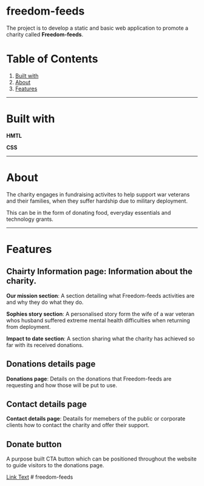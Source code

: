 ﻿# freedom-feeds
The project is to develop a static and basic web application to promote a charity called **Freedom-feeds**. 

# Table of Contents
1. [Built with](*Builtwith)
2. [About](#about)
3. [Features](#features)

---

# Built with
**HMTL**

**CSS**

---

# About
The charity engages in fundraising activites to help support war veterans and their families, when they suffer hardship due to military deployment.

This can be in the form of donating food, everyday essentials and technology grants.

---

# Features

## Chairty Information page: Information about the charity.
**Our mission section**: A section detailing what Freedom-feeds activities are and why they do what they do.

**Sophies story section**: A personalised story form the wife of a war veteran whos husband suffered extreme mental health difficulties when returning from deployment.

**Impact to date section**: A section sharing what the charity has achieved so far with its received donations.

## Donations details page
**Donations page**: Details on the donations that Freedom-feeds are requesting and how those will be put to use.

## Contact details page
**Contact details page**: Deatails for memebers of the public or corporate clients how to contact the charity and offer their support.

## Donate button
A purpose built CTA button which can be positioned throughout the website to guide visitors to the donations page.


[Link Text](freedom-feeds-index-homepage.html)
#   f r e e d o m - f e e d s  
 